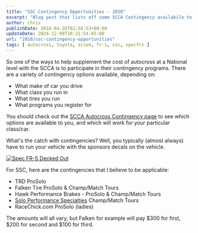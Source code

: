 ```yaml
---
title: "SSC Contingency Opportunities - 2018"
excerpt: "Blog post that lists off some SCCA Contingency availabile to SSC, this post was for 2018. Contingencies in autocross are payouts from sponsors for winning or placing in trophies."
author: chris
publishDate: 2018-04-26T02:58:53+00:00
updateDate: 2024-12-09T10:21:54-05:00
url: "2018/ssc-contingency-opportunities"
tags: [ autocross, toyota, scion, fr-s, ssc, specfrs ]
---
```


So one of the ways to help supplement the cost of autocross at a National level with the SCCA is to participate in their contingency programs. There are a variety of contingency options available, depending on:
- What make of car you drive
- What class you run in
- What tires you run
- What programs you register for

You should check out the [SCCA Autocross Contingency page](https://www.scca.com/pages/solo-contingency) to see which options are available to you, and which will work for your particular class/car.

What's the catch with contingencies? Well, you typically (almost always) have to run your vehicle with the sponsors decals on the vehicle.

[![Spec FR-S Decked Out](https://farm1.staticflickr.com/964/39900291410_b5302163bd.jpg)](https://www.flickr.com/photos/chammond/39900291410/in/dateposted/)

For SSC, here are the contingencies that I believe to be applicable:
- TRD ProSolo
- Falken Tire ProSolo & Champ/Match Tours
- Hawk Performance Brakes - ProSolo & Champ/Match Tours
- [Solo Performance Specialties](https://www.soloperformance.com/) Champ/Match Tours
- RaceChick.com ProSolo (ladies)

The amounts will all vary, but Falken for example will pay $300 for first, $200 for second and $100 for third.

